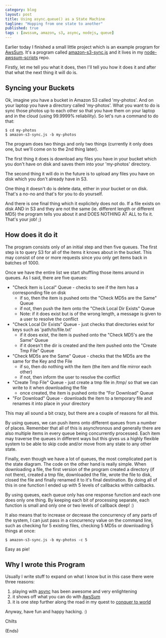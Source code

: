```yaml
---
category: blog
layout: post
title: Using async.queue() as a State Machine
tagline: "Hopping from one state to another"
published: true
tags : [awssum, amazon, s3, async, nodejs, queue]
---
```


Earlier today I finished a small little project which is an example program for
[AwsSum](https://github.com/appsattic/node-awssum/). It's a program called
[amazon-s3-sync.js](https://github.com/appsattic/node-awssum-scripts/blob/master/bin/amazon-s3-sync.js) and it lives in
my [node-awssum-scripts](https://github.com/appsattic/node-awssum-scripts/) repo.

Firstly, let me tell you what it does, then I'll tell you how it does it and after that what the next thing it will do
is.

## Syncing your Buckets ##

Ok, imagine you have a bucket in Amazon S3 called 'my-photos'. And on your laptop you have a directory called
'my-photos'. What you want to do is sync those photos up to each other so that you have them on your laptop and in the
cloud (using 99.9999% reliability). So let's run a command to do that:

    $ cd my-photos
    $ amazon-s3-sync.js -b my-photos

The program does two things and only two things (currently it only does one, but we'll come on to the 2nd thing later).

The first thing it does is download any files you have in your bucket which you don't have on disk and saves them into
your 'my-photos' directory.

The second thing it will do in the future is to upload any files you have on disk which you don't already have in S3.

One thing it doesn't do is delete data, either in your bucket or on disk. That's a no-no and that's for you to do
yourself.

And there is one final thing which it explicitely does not do. If a file exists on disk AND in S3 and they are not the
same (ie. different length or different MD5) the program tells you about it and DOES NOTHING AT ALL to fix it. That's
your job! ;)

## How does it do it ##

The program consists only of an initial step and then five queues. The first step is to query S3 for all of the items
it knows about in the bucket. This may consist of one or more requests since you only get items back in batches of
1000.

Once we have the entire list we start shuffling those items around in queues. As I said, there are five queues:

<ul>
  <li>&quot;Check Item is Local&quot; Queue - checks to see if the item has a corresponding file on disk
    <ul>
      <li>if so, then the item is pushed onto the &quot;Check MD5s are the Same&quot; Queue</li>
      <li>if not, then push the item onto the &quot;Check Local Dir Exists&quot; Queue</li>
      <li>Note: if it does exist but is of the wrong length, a message is given to a user to resolve the conflict</li>
    </ul>
  </li>
  <li>&quot;Check Local Dir Exists&quot; Queue - just checks that directories exist for keys such as 'path/to/file.txt'
    <ul>
      <li>if it does exist, the item is pushed onto the &quot;Check MD5's are the Same&quot; Queue</li>
      <li>if it doesn't the dir is created and the item pushed onto the &quot;Create Tmp File&quot; Queue</li>
    </ul>
  </li>
  <li>&quot;Check MD5s are the Same&quot; Queue - checks that the MD5s are the same for the Key and the File
    <ul>
      <li>if so, then do nothing with the item (the item and file mirror each other)</li>
      <li>if not, then inform the user to resolve the conflict</li>
    </ul>
  </li>
  <li>&quot;Create Tmp File&quot; Queue - just create a tmp file in /tmp/ so that we can write to it when downloading the file
    <ul>
      <li>once created, the item is pushed onto the &quot;For Download&quot; Queue</li>
    </ul>
  </li>
  <li>&quot;For Download&quot; Queue - downloads the item to a temporary file and renames it into place in your directory</li>
</ul>

This may all sound a bit crazy, but there are a couple of reasons for all this.

By using queues, we can push items onto different queues from a number of places. Remember that all of this is
asynchronous and generally there are also multiple items in every queue being concurrently processed. Each item may
traverse the queues in different ways but this gives us a highly flexible system to be able to skip code and/or move
from any state to any other state.

Finally, even though we have a lot of queues, the most complicated part is the state diagram. The code on the other
hand is really simple. When downloading a file, the first version of the program created a directory (if not there),
created a tmp file, downloaded the file, wrote the file to disk, closed the file and finally renamed it to it's final
destination. By doing all of this in one function I ended up with 5 levels of callbacks within callbacks.

By using queues, each queue only has one response function and each one does only one thing. By keeping each bit of
processing separate, each function is small and only one or two levels of callback deep! :)

It also means that to increase or decrease the concurrency of any parts of the system, I can just pass in a concurrency
value on the command line, such as checking for 5 existing files, checking 5 MD5s or downloading 5 things at once:

    $ amazon-s3-sync.js -b my-photos -c 5

Easy as pie!

## Why I wrote this Program ##

Usually I write stuff to expand on what I know but in this case there were three reasons:

1. playing with [async](https://github.com/caolan/async) has been awesome and very enlightening
1. it shows off what you can do with [AwsSum](http://github.com/appsattic/node-awssum/)
1. it is one step further along the road in my quest to [conquer to world](awssums-overall-plan.html)

Anyway, have fun and happy hacking. :)

Chilts

(Ends)
